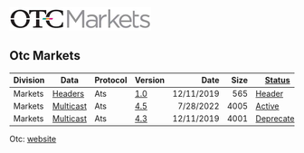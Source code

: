 [![Otc](https://github.com/Open-Markets-Initiative/Directory/blob/main/Organizations/Otc/Images/Logo.png)](https://www.Otcmarkets.com)


## Otc Markets

| Division | Data | Protocol | Version | Date | Size | [Status][Omi.Glossary.Status] | [Testing][Omi.Glossary.Testing] | Specification |
| --- | --- | --- | --- | ---: | ---: | --- | --- | --- |
| Markets | [Headers][Otc.Markets.Headers.Ats.v1.0.Dissector] | Ats | [1.0][Otc.Markets.Headers.Ats.v1.0.Dissector] | 12/11/2019 | 565 | [Header][Omi.Glossary.Status.Header] | [Verified][Omi.Glossary.Testing.Verified] | [url][Otc.Markets.Headers.Ats.v1.0.Url] - [pdf][Otc.Markets.Headers.Ats.v1.0.Pdf] |
| Markets | [Multicast][Otc.Markets.Multicast.Ats.v4.5.Dissector] | Ats | [4.5][Otc.Markets.Multicast.Ats.v4.5.Dissector] | 7/28/2022 | 4005 | [Active][Omi.Glossary.Status.Active] | [Untested][Omi.Glossary.Testing.Untested] | [url][Otc.Markets.Multicast.Ats.v4.5.Url] - [pdf][Otc.Markets.Multicast.Ats.v4.5.Pdf] |
| Markets | [Multicast][Otc.Markets.Multicast.Ats.v4.3.Dissector] | Ats | [4.3][Otc.Markets.Multicast.Ats.v4.3.Dissector] | 12/11/2019 | 4001 | [Deprecated][Omi.Glossary.Status.Deprecated] | [Verified][Omi.Glossary.Testing.Verified] | [url][Otc.Markets.Multicast.Ats.v4.3.Url] - [pdf][Otc.Markets.Multicast.Ats.v4.3.Pdf] |


Otc: [website](https://www.Otcmarkets.com "Go to Otc Markets")


[Omi.Glossary.Status]: https://github.com/Open-Markets-Initiative/Directory/blob/main/Glossary/Status.md "Protocol Deployment Status"
[Omi.Glossary.Status.Active]: https://github.com/Open-Markets-Initiative/Directory/blob/main/Glossary/Status.md "Deployment Status: Protocol is in active production"
[Omi.Glossary.Status.Deprecated]: https://github.com/Open-Markets-Initiative/Directory/blob/main/Glossary/Status.md "Deployment Status: Protocol is no longer in active use"
[Omi.Glossary.Status.Future]: https://github.com/Open-Markets-Initiative/Directory/blob/main/Glossary/Status.md "Deployment Status: Protocol is not yet deployed to an active production environment"
[Omi.Glossary.Status.Unknown]: https://github.com/Open-Markets-Initiative/Directory/blob/main/Glossary/Status.md "Deployment Status: Protocol deployment status is unknown"
[Omi.Glossary.Status.Header]: https://github.com/Open-Markets-Initiative/Directory/blob/main/Glossary/Status.md "Deployment Status: Header only protocol provided for debugging"
[Omi.Glossary.Testing]: https://github.com/Open-Markets-Initiative/Directory/blob/main/Glossary/Testing.md "Protocol Testing Status"
[Omi.Glossary.Testing.Verified]: https://github.com/Open-Markets-Initiative/Directory/blob/main/Glossary/Testing.md "Testing Status: Protocol has been tested on live data"
[Omi.Glossary.Testing.Incomplete]: https://github.com/Open-Markets-Initiative/Directory/blob/main/Glossary/Testing.md "Testing Status: Protocol has been tested on live data but contains known issues"
[Omi.Glossary.Testing.Beta]: https://github.com/Open-Markets-Initiative/Directory/blob/main/Glossary/Testing.md "Testing Status: Protocol has not been tested and structure is speculative"
[Omi.Glossary.Testing.Untested]: https://github.com/Open-Markets-Initiative/Directory/blob/main/Glossary/Testing.md "Testing Status: Protocol has not been tested on live data"

[Otc.Markets.Multicast.Ats.v4.3.Dissector]: https://github.com/Open-Markets-Initiative/wireshark-lua/blob/main/Otc/Otc_Markets_Multicast_Ats_v4_3_Dissector.lua "Otc Markets Multicast Ats v4.3 Wireshark Dissector"
[Otc.Markets.Multicast.Ats.v4.3.Url]: https://www.otcmarkets.com/market-data/technical-and-user-documentation "Otc Markets 4.3 Url"
[Otc.Markets.Multicast.Ats.v4.3.Pdf]: https://github.com/Open-Markets-Initiative/Directory/blob/main/Organizations/Otc/Specifications/Otc.Markets.Multicast.Ats.v4.3.pdf "Otc Markets 4.3 Pdf"
[Otc.Markets.Multicast.Ats.v4.5.Dissector]: https://github.com/Open-Markets-Initiative/wireshark-lua/blob/main/Otc/Otc_Markets_Multicast_Ats_v4_5_Dissector.lua "Otc Markets Multicast Ats v4.5 Wireshark Dissector"
[Otc.Markets.Multicast.Ats.v4.5.Url]: https://www.otcmarkets.com/market-data/technical-and-user-documentation "Otc Markets 4.5 Url"
[Otc.Markets.Multicast.Ats.v4.5.Pdf]: https://github.com/Open-Markets-Initiative/Directory/blob/main/Organizations/Otc/Specifications/Otc.Markets.Multicast.Ats.v4.5.pdf "Otc Markets 4.5 Pdf"
[Otc.Markets.Headers.Ats.v1.0.Dissector]: https://github.com/Open-Markets-Initiative/wireshark-lua/blob/main/Otc/Otc_Markets_Headers_Ats_v1_0_Dissector.lua "Otc Markets Headers Ats v1.0 Wireshark Dissector"
[Otc.Markets.Headers.Ats.v1.0.Url]: https://www.otcmarkets.com/market-data/technical-and-user-documentation "Otc Markets 1.0 Url"
[Otc.Markets.Headers.Ats.v1.0.Pdf]: https://github.com/Open-Markets-Initiative/Directory/blob/main/Organizations/Otc/Specifications/Otc.Markets.Multicast.Ats.v4.3.pdf "Otc Markets 1.0 Pdf"

